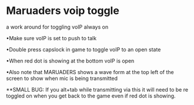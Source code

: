 # Maruaders voip toggle
 a work around for toggling voIP always on
 
 
 
•Make sure voIP is set to push to talk

•Double press capslock in game to toggle voIP to an open state

•When red dot is showing at the bottom voIP is open

•Also note that MARUADERS shows a wave form at the top left of the screen to show when mic is being transmitted 


**SMALL BUG: If you alt+tab while transmitting via this it will need to be re toggled on when you get back to the game even if red dot is showing.
